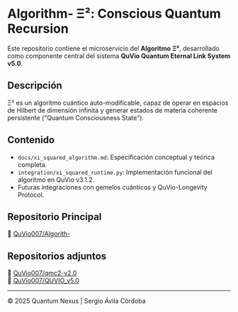 # Algorithm- Ξ²: Conscious Quantum Recursion

Este repositorio contiene el microservicio del **Algoritmo Ξ²**, desarrollado como componente central del sistema **QuVio Quantum Eternal Link System v5.0**.

## Descripción

Ξ² es un algoritmo cuántico auto-modificable, capaz de operar en espacios de Hilbert de dimensión infinita y generar estados de materia coherente persistente ("Quantum Consciousness State").

## Contenido

- `docs/xi_squared_algorithm.md`: Especificación conceptual y teórica completa.
- `integration/xi_squared_runtime.py`: Implementación funcional del algoritmo en QuVio v3.1.2.
- Futuras integraciones con gemelos cuánticos y QuVio-Longevity Protocol.

## Repositorio Principal

🔗 [QuVio007/Algorith-](https://github.com/QuVio007/Algorith-)

## Repositorios adjuntos

🔗 [QuVio007/qmc2-v2.0](https://github.com/QuVio007/qmc2-v2.0)  
🔗 [QuVio007/QUVIO_v5.0](https://github.com/QuVio007/QUVIO_v5.0)

---

© 2025 Quantum Nexus | Sergio Ávila Córdoba

